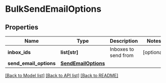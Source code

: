 # BulkSendEmailOptions

## Properties
Name | Type | Description | Notes
------------ | ------------- | ------------- | -------------
**inbox_ids** | **list[str]** | Inboxes to send from | [optional] 
**send_email_options** | [**SendEmailOptions**](SendEmailOptions.md) |  | 

[[Back to Model list]](../README.md#documentation-for-models) [[Back to API list]](../README.md#documentation-for-api-endpoints) [[Back to README]](../README.md)


